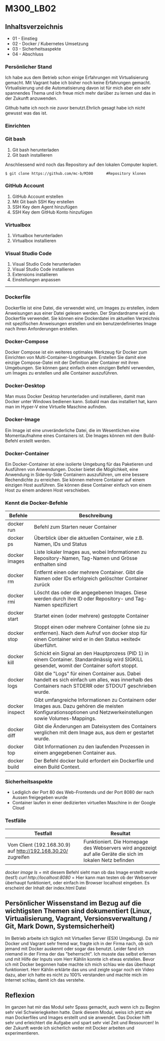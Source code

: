 # M300_LB02

## Inhaltsverzeichnis

-   01 - Einstieg
-   02 - Docker / Kubernetes Umsetzung
-   03 - Sicherheitsaspekte
-   04 - Abschluss

### Persönlicher Stand

Ich habe aus dem Betrieb schon einige Erfahrungen mit Virtualisierung gemacht.
Mit Vagrant habe ich bisher noch keine Erfahrungen gemacht.
Virtualisierung und die Automatisierung davon ist für mich aber ein sehr spannendes Thema und ich 
freue mich mehr darüber zu lernen und das in der Zukunft anzuwenden.

Github hatte ich noch nie zuvor benutzt.Ehrlich gesagt habe ich nicht gewusst was das ist.
### Einrichten

### Git bash

1. Git bash herunterladen 
2. Git bash installieren

Anschliessend wird noch das Repository auf den lokalen Computer kopiert.
```
$ git clone https://github.com/mc-b/M300      #Repository klonen
 ```
  
### GitHub Account

1. GitHub Account erstellen
2. Mit Git bash SSH Key erstellen
3. SSH Key dem Agent hinzufügen
4. SSH Key dem GitHub Konto hinzufügen

### Virtualbox

1. Virtualbox herunterladen
2. Virtualbox installieren

### Visual Studio Code

1. Visual Studio Code herunterladen
2. Visual Studio Code installieren
3. Extensions installieren
4. Einstellungen anpassen


---
### Dockerfile
Dockerfile ist eine Datei, die verwendet wird, um Images zu erstellen, indem Anweisungen aus einer Datei gelesen werden. Der Standardname wird als Dockerfile verwendet. Sie können eine Dockerdatei im aktuellen Verzeichnis mit spezifischen Anweisungen erstellen und ein benutzerdefiniertes Image nach Ihren Anforderungen erstellen.
### Docker-Compose
Docker Compose ist ein weiteres optimales Werkzeug für Docker zum Einrichten von Multi-Container-Umgebungen. Erstellen Sie damit eine einzige Compose-Datei mit der Definition aller Container mit ihren Umgebungen. Sie können ganz einfach einen einzigen Befehl verwenden, um Images zu erstellen und alle Container auszuführen.
### Docker-Desktop
Man muss Docker Desktop herunterladen und installieren, damit man Docker unter Windows bedienen kann. Sobald man das installiert hat, kann man im Hyper-V eine Virtuelle Maschine aufinden. 
### Docker-Image
Ein Image ist eine unveränderliche Datei, die im Wesentlichen eine Momentaufnahme eines Containers ist. Die Images können mit dem Build-Befehl erstellt werden.
### Docker-Container
Ein Docker-Container ist eine isolierte Umgebung für das Paketieren und Ausführen von Anwendungen. Docker bietet die Möglichkeit, eine Anwendung in Side-by-Side Containern auszuführen, um eine bessere Rechendichte zu erreichen. Sie können mehrere Container auf einem einzigen Host ausführen. Sie können diese Container einfach von einem Host zu einem anderen Host verschieben.
### Kennt die Docker-Befehle

| Befehle           | Beschreibung
| --------------    | ------------------------------------
| docker run        | Befehl zum Starten neuer Container
| docker ps         | Überblick über die aktuellen Container, wie z.B. Namen, IDs und Status                                            
| docker images     | Liste lokaler Images aus, wobei Informationen zu Repository-Namen, Tag-Namen und Grösse enthalten sind
| docker rm         | Entfernt einen oder mehrere Container. Gibt die Namen oder IDs erfolgreich gelöschter Container zurück
| docker rmi        | Löscht das oder die angegebenen Images. Diese werden durch ihre ID oder Repository- und Tag-Namen spezifiziert
| docker start      | Startet einen (oder mehrere) gestoppte Container
| docker stop       | Stoppt einen oder mehrere Container (ohne sie zu entfernen). Nach dem Aufruf von docker stop für einen Container wird er in den Status »exited« überführt.
|  docker kill      | Schickt ein Signal an den Hauptprozess (PID 1) in einem Container. Standardmässig wird SIGKILL gesendet, womit der Container sofort stoppt.
| docker logs       | Gibt die "Logs" für einen Container aus. Dabei handelt es sich einfach um alles, was innerhalb des Containers nach STDERR oder STDOUT geschrieben wurde.
| docker inspect    | Gibt umfangreiche Informationen zu Containern oder Images aus. Dazu gehören die meisten Konfigurationsoptionen und Netzwerkeinstellungen sowie Volumes-Mappings.
| docker diff       | Gibt die Änderungen am Dateisystem des Containers verglichen mit dem Image aus, aus dem er gestartet wurde.
| docker top        | Gibt Informationen zu den laufenden Prozessen in einem angegebenen Container aus.
| docker build      | Der Befehl docker build erfordert ein Dockerfile und einen Build Context. 


### Sicherheitsaspekte

-   Lediglich der Port 80 des Web-Frontends und der Port 8080 der nach Aussen freigegeben wurde
-   Container laufen in einer dedizierten virtuellen Maschine in der Google Cloud




### Testfälle

| Testfall                                                                                                                               | Resultat                                                                                                               |
| -------------------------------------------------------------------------------------------------------------------------------------- | ---------------------------------------------------------------------------------------------------------------------- |
| Vom Client (192.168.30.9) auf http://192.168.30.20/ zugreifen                                                                          | Funktioniert. Die Homepage des Webservers wird angezeigt auf alle Geräte die sich im lokalen Netz befinden                                                                                                       


*docker image ls* = mit diesem Befehl sieht man ob das Image erstellt wurde (test1)
*curl http://localhost:8080* = Hier kann man testen ob der Webserver überhaupt funktioniert, oder einfach im Browser localhost eingeben. Es erscheint der Inhalt der index.html Datei





## Persönlicher Wissenstand im Bezug auf die wichtigsten Themen sind dokumentiert (Linux, Virtualisierung, Vagrant, Versionsverwaltung / Git, Mark Down, Systemsicherheit)

Im Betrieb arbeite ich täglich mit Virtuellen Server (ESXI Umgebung). Da mir Docker und Vagrant sehr fremd war, fragte ich in der Firma nach, ob sich jemand mit Docker auskennt oder sogar das benutzt. Leider fand ich niemand in der Firma der das "beherrscht". Ich musste das selbst erlernen und mit Hilfe der Inputs vom Herr Kählin konnte ich etwas erstellen. Bevor ich mit Docker begonnen habe machte ich mich schlau wie das überhaupt funktioniert. Herr Kählin erklärte das uns und zeigte sogar noch ein Video dazu, aber ich hatte es nicht zu 100% verstanden und machte mich im Internet schlau, damit ich das verstehe. 



## Reflexion
Im ganzen hat mir das Modul sehr Spass gemacht, auch wenn ich zu Beginn sehr viel Schwieriegkeiten hatte.
Dank diesem Modul, weiss ich jetzt wie man Dockerfiles und Images erstellt und sie anwendet. 
Das Docker hilft sehr und erleichtert die Aufgabe und spart sehr viel Zeit und Ressourcen! 
In der Zukunft werde ich sicherlich weiter mit Docker arbeiten und experimentieren. 


